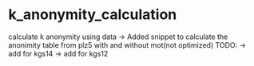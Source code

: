 # k_anonymity_calculation
calculate k anonymity using data
-> Added snippet to calculate the anonimity table from plz5 with and without mot(not optimized)
 TODO:
-> add for kgs14
-> add for kgs12
